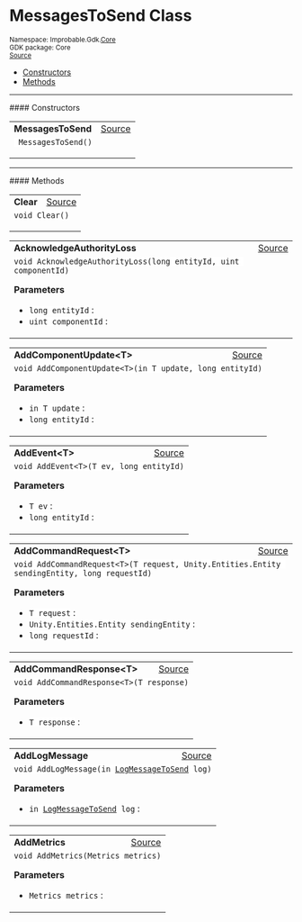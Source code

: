 
# MessagesToSend Class
<sup>
Namespace: Improbable.Gdk.<a href="{{urlRoot}}/api/core-index">Core</a><br/>
GDK package: Core<br/>
<a href="https://www.github.com/spatialos/gdk-for-unity/blob/0.2.1/workers/unity/Packages/com.improbable.gdk.core/Worker/MessagesToSend.cs/#L8">Source</a>
<style>
a code {
                    padding: 0em 0.25em!important;
}
code {
                    background-color: #ffffff!important;
}
</style>
</sup>
<nav id="pageToc" class="page-toc"><ul><li><a href="#constructors">Constructors</a>
<li><a href="#methods">Methods</a>
</ul></nav>












</p>
<hr style="width:100%; border-top-color:#d8d8d8" />
#### Constructors


</p>




<table width="100%">
    <tr>
        <td style="border-right:none"><b>MessagesToSend</b></td>
        <td style="border-left:none; text-align:right"><a href="https://www.github.com/spatialos/gdk-for-unity/blob/0.2.1/workers/unity/Packages/com.improbable.gdk.core/Worker/MessagesToSend.cs/#L38">Source</a></td>
    </tr>
    <tr>
        <td colspan="2">
<code> MessagesToSend()</code></p>






</td>
    </tr>
</table>




</p>
<hr style="width:100%; border-top-color:#d8d8d8" />
#### Methods


</p>




<table width="100%">
    <tr>
        <td style="border-right:none"><b>Clear</b></td>
        <td style="border-left:none; text-align:right"><a href="https://www.github.com/spatialos/gdk-for-unity/blob/0.2.1/workers/unity/Packages/com.improbable.gdk.core/Worker/MessagesToSend.cs/#L88">Source</a></td>
    </tr>
    <tr>
        <td colspan="2">
<code>void Clear()</code></p>






</td>
    </tr>
</table>


<table width="100%">
    <tr>
        <td style="border-right:none"><b>AcknowledgeAuthorityLoss</b></td>
        <td style="border-left:none; text-align:right"><a href="https://www.github.com/spatialos/gdk-for-unity/blob/0.2.1/workers/unity/Packages/com.improbable.gdk.core/Worker/MessagesToSend.cs/#L105">Source</a></td>
    </tr>
    <tr>
        <td colspan="2">
<code>void AcknowledgeAuthorityLoss(long entityId, uint componentId)</code></p>



</p>

<b>Parameters</b>

<ul>
<li><code>long entityId</code> : </li>
<li><code>uint componentId</code> : </li>
</ul>





</td>
    </tr>
</table>


<table width="100%">
    <tr>
        <td style="border-right:none"><b>AddComponentUpdate&lt;T&gt;</b></td>
        <td style="border-left:none; text-align:right"><a href="https://www.github.com/spatialos/gdk-for-unity/blob/0.2.1/workers/unity/Packages/com.improbable.gdk.core/Worker/MessagesToSend.cs/#L110">Source</a></td>
    </tr>
    <tr>
        <td colspan="2">
<code>void AddComponentUpdate&lt;T&gt;(in T update, long entityId)</code></p>



</p>

<b>Parameters</b>

<ul>
<li><code>in T update</code> : </li>
<li><code>long entityId</code> : </li>
</ul>





</td>
    </tr>
</table>


<table width="100%">
    <tr>
        <td style="border-right:none"><b>AddEvent&lt;T&gt;</b></td>
        <td style="border-left:none; text-align:right"><a href="https://www.github.com/spatialos/gdk-for-unity/blob/0.2.1/workers/unity/Packages/com.improbable.gdk.core/Worker/MessagesToSend.cs/#L120">Source</a></td>
    </tr>
    <tr>
        <td colspan="2">
<code>void AddEvent&lt;T&gt;(T ev, long entityId)</code></p>



</p>

<b>Parameters</b>

<ul>
<li><code>T ev</code> : </li>
<li><code>long entityId</code> : </li>
</ul>





</td>
    </tr>
</table>


<table width="100%">
    <tr>
        <td style="border-right:none"><b>AddCommandRequest&lt;T&gt;</b></td>
        <td style="border-left:none; text-align:right"><a href="https://www.github.com/spatialos/gdk-for-unity/blob/0.2.1/workers/unity/Packages/com.improbable.gdk.core/Worker/MessagesToSend.cs/#L129">Source</a></td>
    </tr>
    <tr>
        <td colspan="2">
<code>void AddCommandRequest&lt;T&gt;(T request, Unity.Entities.Entity sendingEntity, long requestId)</code></p>



</p>

<b>Parameters</b>

<ul>
<li><code>T request</code> : </li>
<li><code>Unity.Entities.Entity sendingEntity</code> : </li>
<li><code>long requestId</code> : </li>
</ul>





</td>
    </tr>
</table>


<table width="100%">
    <tr>
        <td style="border-right:none"><b>AddCommandResponse&lt;T&gt;</b></td>
        <td style="border-left:none; text-align:right"><a href="https://www.github.com/spatialos/gdk-for-unity/blob/0.2.1/workers/unity/Packages/com.improbable.gdk.core/Worker/MessagesToSend.cs/#L135">Source</a></td>
    </tr>
    <tr>
        <td colspan="2">
<code>void AddCommandResponse&lt;T&gt;(T response)</code></p>



</p>

<b>Parameters</b>

<ul>
<li><code>T response</code> : </li>
</ul>





</td>
    </tr>
</table>


<table width="100%">
    <tr>
        <td style="border-right:none"><b>AddLogMessage</b></td>
        <td style="border-left:none; text-align:right"><a href="https://www.github.com/spatialos/gdk-for-unity/blob/0.2.1/workers/unity/Packages/com.improbable.gdk.core/Worker/MessagesToSend.cs/#L142">Source</a></td>
    </tr>
    <tr>
        <td colspan="2">
<code>void AddLogMessage(in <a href="{{urlRoot}}/api/core/log-message-to-send">LogMessageToSend</a> log)</code></p>



</p>

<b>Parameters</b>

<ul>
<li><code>in <a href="{{urlRoot}}/api/core/log-message-to-send">LogMessageToSend</a> log</code> : </li>
</ul>





</td>
    </tr>
</table>


<table width="100%">
    <tr>
        <td style="border-right:none"><b>AddMetrics</b></td>
        <td style="border-left:none; text-align:right"><a href="https://www.github.com/spatialos/gdk-for-unity/blob/0.2.1/workers/unity/Packages/com.improbable.gdk.core/Worker/MessagesToSend.cs/#L147">Source</a></td>
    </tr>
    <tr>
        <td colspan="2">
<code>void AddMetrics(Metrics metrics)</code></p>



</p>

<b>Parameters</b>

<ul>
<li><code>Metrics metrics</code> : </li>
</ul>





</td>
    </tr>
</table>





